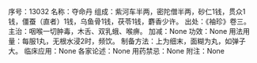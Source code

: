 序号：13032
名称：夺命丹
组成：紫河车半两，密陀僧半两，砂仁1钱，贯众1钱，僵蚕（直者）1钱，乌鱼骨1钱，茯苓1钱，麝香少许。
出处：《袖珍》卷三。
主治：咽喉一切肿毒，木舌、双乳蛾、喉痹。
加减：None
功效：None
用法用量：每服1丸，无根水浸2时，频饮。
制备方法：上为细末，面糊为丸，如弹子大。
临床应用：None
各家论述：None
用药禁忌：None
附注：None
